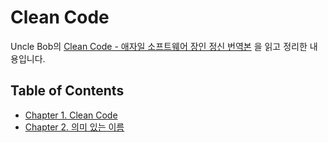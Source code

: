 # Clean Code

Uncle Bob의 [Clean Code - 애자일 소프트웨어 장인 정신 번역본](http://www.yes24.com/Product/goods/11681152) 을 읽고 정리한 내용입니다.

## Table of Contents

- [Chapter 1. Clean Code](Clean_code.md)
- [Chapter 2. 의미 있는 이름]()

